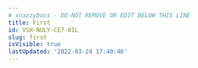 ```yaml
---
# snazzyDocs - DO NOT REMOVE OR EDIT BELOW THIS LINE
title: First
id: VSH-NULY-CE7-0IL
slug: first
isVisible: true
lastUpdated: '2022-03-24 17:40:46'
---
```

